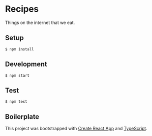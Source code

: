 # Recipes

Things on the internet that we eat.

## Setup

`$ npm install`

## Development

`$ npm start`

## Test

`$ npm test`

## Boilerplate

This project was bootstrapped with [Create React App](https://github.com/facebook/create-react-app) and [TypeScript](https://create-react-app.dev/docs/adding-typescript/).
